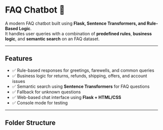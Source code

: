 # FAQ Chatbot 🤖

A modern FAQ chatbot built using **Flask, Sentence Transformers, and Rule-Based Logic**.  
It handles user queries with a combination of **predefined rules**, **business logic**, and **semantic search** on an FAQ dataset.  

---

## Features

- ✅ Rule-based responses for greetings, farewells, and common queries  
- ✅ Business logic for returns, refunds, shipping, offers, and account issues  
- ✅ Semantic search using **Sentence Transformers** for FAQ questions  
- ✅ Fallback for unknown questions  
- ✅ Web-based chat interface using **Flask + HTML/CSS**  
- ✅ Console mode for testing  

---

## Folder Structure


